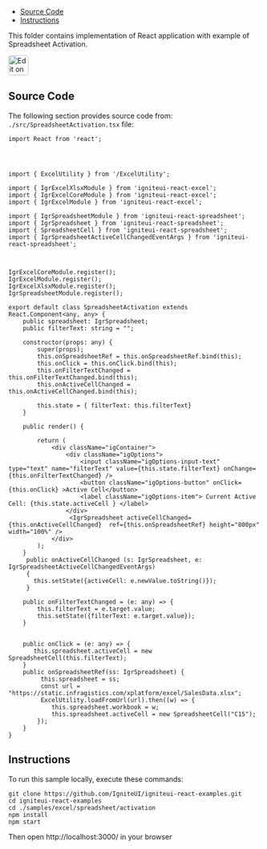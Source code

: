 <!-- NOTE: do not change this file because it will be auto re-generated from template file: -->
<!-- https://github.com/IgniteUI/igniteui-react-examples/tree/master/templates/sample/ReadMe.md -->

<!-- ## Table of Contents -->
<!-- - [Sample Preview](#Sample-Preview) -->
- [Source Code](#Source-Code)
- [Instructions](#Instructions)

This folder contains implementation of React application with example of Spreadsheet Activation.
<!-- in the Spreadsheet component -->
<!-- [Spreadsheet](https://infragistics.com/Reactsite/components/spreadsheet.html) -->

<html lang="en" xmlns="http://www.w3.org/1999/xhtml">
    <body>
        <a target="_blank" href="https://codesandbox.io/s/github/IgniteUI/igniteui-react-examples/tree/master/samples/excel/spreadsheet/activation?fontsize=14&hidenavigation=1&theme=dark&view=preview&file=/src/SpreadsheetActivation.tsx" rel="noopener noreferrer">
            <img height="40px" style="border-radius: 0.25rem" alt="Edit on CodeSandbox" src="https://static.infragistics.com/xplatform/images/sandbox/code.png"/>
        </a>
        <!-- <a target="_blank"
href="https://codesandbox.io/s/github/IgniteUI/igniteui-react-examples/tree/master/samples/maps/geo-map/binding-csv-points?fontsize=14&hidenavigation=1&theme=dark&view=preview">
            <img alt="Edit Sample" src="https://codesandbox.io/static/img/play-codesandbox.svg"/>
        </a> -->
        <!-- <a target="_blank" style="margin-left: 0.5rem"
href="https://codesandbox.io/embed/github/IgniteUI/igniteui-react-examples/tree/master/samples/excel/spreadsheet/activation?fontsize=14&hidenavigation=1&theme=dark&view=preview&file=/src/SpreadsheetActivation.tsx">
            <img height="40px" style="border-radius: 5px" alt="View on CodeSandbox" src="https://static.infragistics.com/xplatform/images/sandbox/view.png"/>
        </a> -->
        <!-- <a target="_blank"
href="https://codesandbox.io/embed/github/IgniteUI/igniteui-react-examples/tree/master/samples/maps/geo-map/binding-csv-points?fontsize=14&hidenavigation=1&theme=dark&view=preview">
            <img alt="View on CodeSandbox" src="https://static.infragistics.com/xplatform/images/sandbox/view.png"/>
        </a>
https://codesandbox.io/embed/react-treemap-overview-rtb45
https://codesandbox.io/static/img/play-codesandbox.svg
https://codesandbox.io/embed/react-treemap-overview-rtb45?view=browser -->
    </body>
</html>

<!-- ## Sample Preview -->

<!-- <iframe
  src="https://codesandbox.io/embed/github/IgniteUI/igniteui-react-examples/tree/master/samples/excel/spreadsheet/activation?fontsize=14&hidenavigation=1&theme=dark&view=preview&file=/src/SpreadsheetActivation.tsx"
  style="width:100%; height:400px; border:0; border-radius: 4px; overflow:hidden;"
  allow="accelerometer; ambient-light-sensor; camera; encrypted-media; geolocation; gyroscope; hid; microphone; midi; payment; usb; vr"
  sandbox="allow-forms allow-modals allow-popups allow-presentation allow-same-origin allow-scripts"
></iframe> -->

## Source Code

The following section provides source code from:
`./src/SpreadsheetActivation.tsx` file:

```tsx
import React from 'react';




import { ExcelUtility } from '/ExcelUtility';

import { IgrExcelXlsxModule } from 'igniteui-react-excel';
import { IgrExcelCoreModule } from 'igniteui-react-excel';
import { IgrExcelModule } from 'igniteui-react-excel';

import { IgrSpreadsheetModule } from 'igniteui-react-spreadsheet';
import { IgrSpreadsheet } from 'igniteui-react-spreadsheet';
import { SpreadsheetCell } from 'igniteui-react-spreadsheet';
import { IgrSpreadsheetActiveCellChangedEventArgs } from 'igniteui-react-spreadsheet';



IgrExcelCoreModule.register();
IgrExcelModule.register();
IgrExcelXlsxModule.register();
IgrSpreadsheetModule.register();

export default class SpreadsheetActivation extends React.Component<any, any> {
    public spreadsheet: IgrSpreadsheet;
    public filterText: string = "";

    constructor(props: any) {
        super(props);
        this.onSpreadsheetRef = this.onSpreadsheetRef.bind(this);
        this.onClick = this.onClick.bind(this);
        this.onFilterTextChanged = this.onFilterTextChanged.bind(this);
        this.onActiveCellChanged = this.onActiveCellChanged.bind(this);

        this.state = { filterText: this.filterText}
    }

    public render() {

        return (
            <div className="igContainer">
                <div className="igOptions">
                    <input className="igOptions-input-text" type="text" name="filterText" value={this.state.filterText} onChange={this.onFilterTextChanged} />
                    <button className="igOptions-button" onClick={this.onClick} >Active Cell</button>
                    <label className="igOptions-item"> Current Active Cell: {this.state.activeCell } </label>
                </div>
                 <IgrSpreadsheet activeCellChanged={this.onActiveCellChanged}  ref={this.onSpreadsheetRef} height="800px" width="100%" />
            </div>
        );
    }
     public onActiveCellChanged (s: IgrSpreadsheet, e: IgrSpreadsheetActiveCellChangedEventArgs)
     {
       this.setState({activeCell: e.newValue.toString()});
     }

    public onFilterTextChanged = (e: any) => {
        this.filterText = e.target.value;
        this.setState({filterText: e.target.value});
    }


    public onClick = (e: any) => {
       this.spreadsheet.activeCell = new SpreadsheetCell(this.filterText);
    }
    public onSpreadsheetRef(ss: IgrSpreadsheet) {
         this.spreadsheet = ss;
         const url = "https://static.infragistics.com/xplatform/excel/SalesData.xlsx";
         ExcelUtility.loadFromUrl(url).then((w) => {
            this.spreadsheet.workbook = w;
            this.spreadsheet.activeCell = new SpreadsheetCell("C15");
        });
    }
}
```

## Instructions
To run this sample locally, execute these commands:

```
git clone https://github.com/IgniteUI/igniteui-react-examples.git
cd igniteui-react-examples
cd ./samples/excel/spreadsheet/activation
npm install
npm start

```

Then open http://localhost:3000/ in your browser

